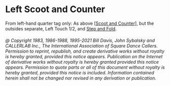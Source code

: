 
# Left Scoot and Counter

From left-hand quarter tag only: As above 
[[Scoot and Counter](scoot_and_counter.md)], 
but the outsides separate, Left Touch 1/2, 
and [Step and Fold](../c1/step_and_fold.md).

###### @ Copyright 1983, 1986-1988, 1995-2021 Bill Davis, John Sybalsky and CALLERLAB Inc., The International Association of Square Dance Callers. Permission to reprint, republish, and create derivative works without royalty is hereby granted, provided this notice appears. Publication on the Internet of derivative works without royalty is hereby granted provided this notice appears. Permission to quote parts or all of this document without royalty is hereby granted, provided this notice is included. Information contained herein shall not be changed nor revised in any derivation or publication.
